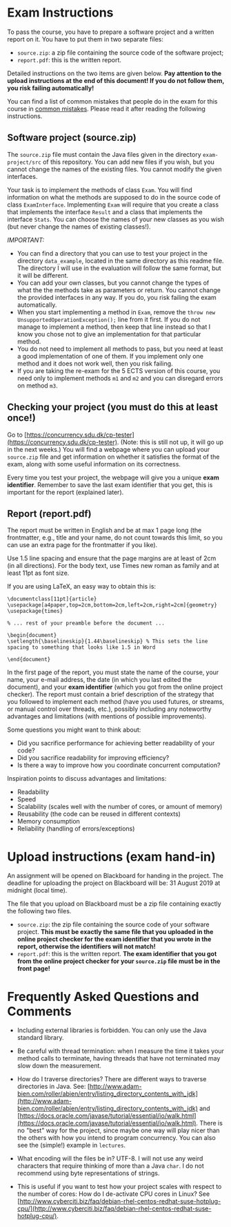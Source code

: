 # Exam Instructions

To pass the course, you have to prepare a software project and a written report
on it. You have to put them in two separate files:
- `source.zip`: a zip file containing the source code of the software project;
- `report.pdf`: this is the written report.

Detailed instructions on the two items are given below. **Pay attention to the upload instructions at the end of this document! If you do not follow them, you risk failing automatically!**

You can find a list of common mistakes that people do in the exam for this course in [common mistakes](https://github.com/fmontesi/cp2019/blob/master/exam/common-mistakes.md). Please read it after reading the following instructions.

## Software project (source.zip)

The `source.zip` file must contain the Java files given in the directory `exam-project/src` of this repository.
You can add new files if you wish, but you cannot change the names of the existing files. You cannot modify the given interfaces.

Your task is to implement the methods of class `Exam`. You will find information on what the methods are supposed to do
in the source code of class `ExamInterface`. Implementing `Exam` will require that you create a class that implements the interface `Result` and a class that implements the interface `Stats`. You can choose the names of your new classes as you wish (but never change the names of existing classes!).


*IMPORTANT:*
- You can find a directory that you can use to test your project in the directory `data_example`, located in the same directory as this readme file. The directory I will use in the evaluation will follow the same format, but it will be different.
- You can add your own classes, but you cannot change the types of what the the
methods take as parameters or return. You cannot change the provided
interfaces in any way. If you do, you risk failing the exam automatically.
- When you start implementing a method in `Exam`, remove the `throw new UnsupportedOperationException();` line from it first. If you do not manage to
implement a method, then keep that line instead so that I know you chose not
to give an implementation for that particular method.
- You do not need to implement all methods to pass, but you need at least a good
implementation of one of them. If you implement only one method and it does
not work well, then you risk failing.
- If you are taking the re-exam for the 5 ECTS version of this course, you need only to implement methods `m1` and `m2` and you can disregard errors on method `m3`.


## Checking your project (you must do this at least once!)

Go to [https://concurrency.sdu.dk/cp-tester](https://concurrency.sdu.dk/cp-tester). (Note: this is still not up, it will go up in the next weeks.)
You will find a webpage where you can upload your `source.zip` file and get information on whether it satisfies the format of the exam, along with some useful information on its correctness.

Every time you test your project, the webpage will give you a unique **exam identifier**.
Remember to save the last exam identifier that you get, this is important for the report (explained later).


## Report (report.pdf)

The report must be written in English and be at max 1 page long (the frontmatter, e.g., title and your name, do not count towards this limit, so you can use an extra page for the frontmatter if you like).

Use 1.5 line spacing and ensure that the page margins are at least of 2cm (in all directions).
For the body text, use Times new roman as family and at least 11pt as font size.

If you are using LaTeX, an easy way to obtain this is:
```
\documentclass[11pt]{article}
\usepackage[a4paper,top=2cm,bottom=2cm,left=2cm,right=2cm]{geometry}
\usepackage{times}

% ... rest of your preamble before the document ...

\begin{document}
\setlength{\baselineskip}{1.44\baselineskip} % This sets the line spacing to something that looks like 1.5 in Word

\end{document}
```

In the first page of the report, you must state
the name of the course, your name, your e-mail address, the date (in which
you last edited the document), and your **exam identifier** (which you got from the online project checker).
The report must contain a brief description of the strategy that you followed to implement each method (have you used futures, or streams, or manual control over threads, etc.), possibly including any noteworthy advantages and limitations (with mentions of possible improvements).

Some questions you might want to think about:
- Did you sacrifice performance for achieving better readability of your code?
- Did you sacrifice readability for improving efficiency?
- Is there a way to improve how you coordinate concurrent computation?

Inspiration points to discuss advantages and limitations:
- Readability
- Speed
- Scalability (scales well with the number of cores, or amount of memory)
- Reusability (the code can be reused in different contexts)
- Memory consumption
- Reliability (handling of errors/exceptions)


# Upload instructions (exam hand-in)

An assignment will be opened on Blackboard for handing in the project. The deadline for uploading the project on Blackboard will be: 31 August 2019 at midnight (local time).

The file that you upload on Blackboard must be a zip file containing exactly the following two files.
- `source.zip`: the zip file containing the source code of your software project. **This must be exactly the same file that you uploaded in the online project checker for the exam identifier that you wrote in the report, otherwise the identifiers will not match!**
- `report.pdf`: this is the written report. **The exam identifier that you got from the online project checker for your `source.zip` file must be in the front page!**

# Frequently Asked Questions and Comments

- Including external libraries is forbidden.
You can only use the Java standard library.

- Be careful with thread termination: when I measure the time it takes your method calls to terminate, having threads that have not terminated may slow down the measurement.

- How do I traverse directories?
There are different ways to traverse directories in Java. See: [http://www.adam-bien.com/roller/abien/entry/listing_directory_contents_with_jdk](http://www.adam-bien.com/roller/abien/entry/listing_directory_contents_with_jdk) and [https://docs.oracle.com/javase/tutorial/essential/io/walk.html](https://docs.oracle.com/javase/tutorial/essential/io/walk.html). There is no "best" way for the project, since maybe one way will play nicer than the others with how you intend to program concurrency. You can also see the (simple!) example in `lectures`.

- What encoding will the files be in?
UTF-8. I will not use any weird characters that require thinking of more than a Java `char`. I do not recommend using byte representations of strings.

- This is useful if you want to test how your project scales with respect to the number of cores: How do I de-activate CPU cores in Linux?
See [http://www.cyberciti.biz/faq/debian-rhel-centos-redhat-suse-hotplug-cpu/](http://www.cyberciti.biz/faq/debian-rhel-centos-redhat-suse-hotplug-cpu/).
